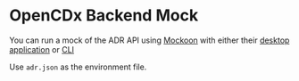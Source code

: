 # OpenCDx Backend Mock

You can run a mock of the ADR API using [Mockoon](https://mockoon.com/) with either their [desktop application](https://mockoon.com/download/#download-section) or [CLI](https://github.com/mockoon/mockoon/tree/main/packages/cli#installation)

Use `adr.json` as the environment file.